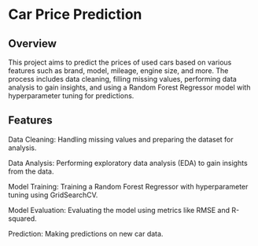 # Car Price Prediction

## Overview
This project aims to predict the prices of used cars based on various features such as brand, model, mileage, engine size, and more. The process includes data cleaning, filling missing values, performing data analysis to gain insights, and using a Random Forest Regressor model with hyperparameter tuning for predictions.

## Features
  Data Cleaning: Handling missing values and preparing the dataset for analysis.

  Data Analysis: Performing exploratory data analysis (EDA) to gain insights from the data.

  Model Training: Training a Random Forest Regressor with hyperparameter tuning using GridSearchCV.

  Model Evaluation: Evaluating the model using metrics like RMSE and R-squared.

  Prediction: Making predictions on new car data.

